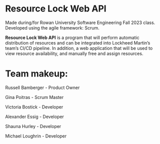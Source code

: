 # Resource Lock Web API
Made during/for Rowan University Software Engineering Fall 2023 class. Developed using the agile framework: Scrum.

**Resource Lock Web API** is a program that will perform automatic distribution of resources and can be integrated into Lockheed Martin’s team’s CI/CD pipeline. In addition, a web application that will be used to view resource availability, and manually free and assign resources.

# Team makeup:
Russell Bamberger - Product Owner 

Gina Poitras - Scrum Master


Victoria Bostick - Developer

Alexander Essig - Developer

Shauna Hurley - Developer

Michael Loughrin - Developer
